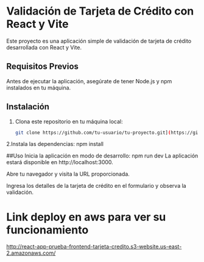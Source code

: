 # Validación de Tarjeta de Crédito con React y Vite

Este proyecto es una aplicación simple de validación de tarjeta de crédito desarrollada con React y Vite.

## Requisitos Previos

Antes de ejecutar la aplicación, asegúrate de tener Node.js y npm instalados en tu máquina.

## Instalación

1. Clona este repositorio en tu máquina local:

   ```bash
   git clone https://github.com/tu-usuario/tu-proyecto.git](https://github.com/Johan2511/Tarjeta_credito.git

2.Instala las dependencias: npm install

##Uso
Inicia la aplicación en modo de desarrollo: npm run dev
La aplicación estará disponible en http://localhost:3000.

Abre tu navegador y visita la URL proporcionada.

Ingresa los detalles de la tarjeta de crédito en el formulario y observa la validación.

# Link deploy en aws para ver su funcionamiento

http://react-app-prueba-frontend-tarjeta-credito.s3-website.us-east-2.amazonaws.com/
